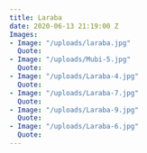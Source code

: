 ```yaml
---
title: Laraba
date: 2020-06-13 21:19:00 Z
Images:
- Image: "/uploads/laraba.jpg"
  Quote: 
- Image: "/uploads/Mubi-5.jpg"
  Quote: 
- Image: "/uploads/Laraba-4.jpg"
  Quote: 
- Image: "/uploads/Laraba-7.jpg"
  Quote: 
- Image: "/uploads/Laraba-9.jpg"
  Quote: 
- Image: "/uploads/Laraba-6.jpg"
  Quote: 
---
```



